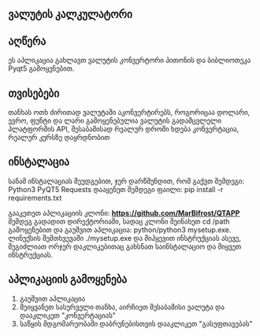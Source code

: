 ## ვალუტის კალკულატორი

## აღწერა
ეს აპლიკაცია გახლავთ ვალუტის კონვერტორი პითონის და ბიბლიოთეკა Pyqt5 გამოყენებით. 

## თვისებები
თანხას ოთხ ძირითად ვალუტაში აკონვერტირებს, როგორიცაა დოლარი, ევრო, ფუნტი და ლარი
გამოყენებულია ვალუტის გადამცვლელი პლატფორმის API, შესაბამისად რეალურ დროში ხდება კონვერტაცია, რეალურ კურსზე დაყრდნობით

## ინსტალაცია
სანამ ინსტალაციას შეუდგებით, ჯერ დარწმუნდით, რომ გაქვთ შემდეგი:
Python3
PyQT5
Requests
დააყენეთ შემდეგი ფაილი:
pip install -r requirements.txt

 გააკეთეთ აპლიკაციის კლონი:
 **https://github.com/MarBifrost/QTAPP**
შემდეგ გადადით დირექტორიაში, სადაც კლონი შეინახეთ cd /path გამოყენებით
და გაუშვით აპლიკაცია:
python/python3 mysetup.exe. 
ლინუქსის შემთხვევაში ./mysetup.exe
და მიჰყევით ინსტრუქციას
ასევე, შეგიძლიათ ორჯერ დაკლიკებითაც გახსნათ საინსტალაციო და მიყვეთ ინსტრუქციას. 

## აპლიკაციის გამოყენება
1. გაუშვით აპლიკაცია
2. შეიყვანეთ სასურველი თანხა, აირჩიეთ შესაბამისი ვალუტა და დააკლიკეთ "კონვერტაციას"
3. საწყის მდგომარეობაში დაბრუნებისთვის დააკლიკეთ "გასუფთავებას" 
